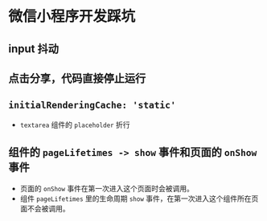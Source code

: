 # 微信小程序开发踩坑

## input 抖动

## 点击分享，代码直接停止运行

## `initialRenderingCache: 'static'`

- `textarea` 组件的 `placeholder` 折行

## 组件的 `pageLifetimes -> show` 事件和页面的 `onShow` 事件

- 页面的 `onShow` 事件在第一次进入这个页面时会被调用。
- 组件 `pageLifetimes` 里的生命周期 `show` 事件，在第一次进入这个组件所在页面不会被调用。
